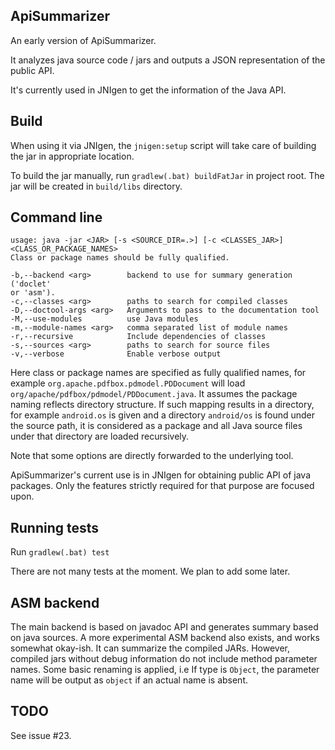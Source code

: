 ## ApiSummarizer

An early version of ApiSummarizer.

It analyzes java source code / jars and outputs a JSON representation of the public API.

It's currently used in JNIgen to get the information of the Java API.

## Build

When using it via JNIgen, the `jnigen:setup` script will take care of building the jar in appropriate location.

To build the jar manually, run `gradlew(.bat) buildFatJar` in project root. The jar will be created in `build/libs`
directory.

## Command line

```
usage: java -jar <JAR> [-s <SOURCE_DIR=.>] [-c <CLASSES_JAR>]
<CLASS_OR_PACKAGE_NAMES>
Class or package names should be fully qualified.

-b,--backend <arg>        backend to use for summary generation ('doclet'
or 'asm').
-c,--classes <arg>        paths to search for compiled classes
-D,--doctool-args <arg>   Arguments to pass to the documentation tool
-M,--use-modules          use Java modules
-m,--module-names <arg>   comma separated list of module names
-r,--recursive            Include dependencies of classes
-s,--sources <arg>        paths to search for source files
-v,--verbose              Enable verbose output
```

Here class or package names are specified as fully qualified names, for example `org.apache.pdfbox.pdmodel.PDDocument` will load `org/apache/pdfbox/pdmodel/PDDocument.java`. It assumes the package naming reflects directory structure. If such mapping results in a directory, for example `android.os` is given and a directory `android/os` is found under the source path, it is considered as a package and all Java source files under that directory are loaded recursively.

Note that some options are directly forwarded to the underlying tool.

ApiSummarizer's current use is in JNIgen for obtaining public API of java packages. Only the features strictly required for that purpose are focused upon.

## Running tests

Run `gradlew(.bat) test`

There are not many tests at the moment. We plan to add some later.

## ASM backend

The main backend is based on javadoc API and generates summary based on java sources. A more experimental ASM backend also exists, and works somewhat okay-ish. It can summarize the compiled JARs. However, compiled jars without debug information do not include method parameter names. Some basic renaming is applied, i.e If type is `Object`, the parameter name will be output as `object` if an actual name is absent.

## TODO

See issue #23.

